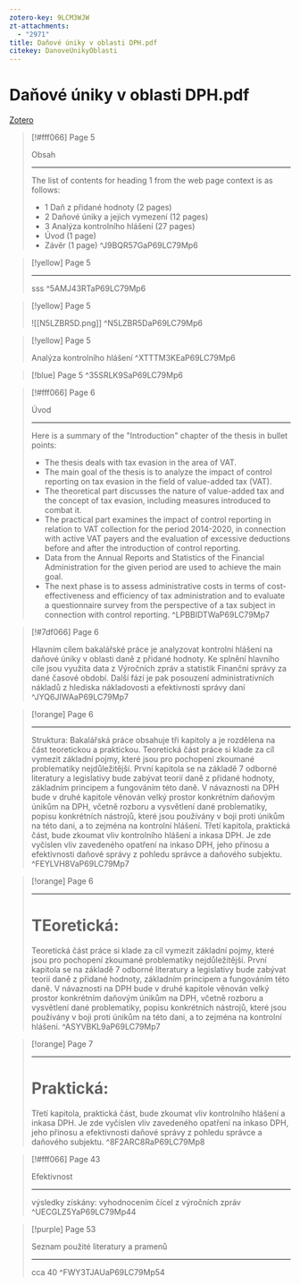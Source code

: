 ```yaml
---
zotero-key: 9LCM3WJW
zt-attachments:
  - "2971"
title: Daňové úniky v oblasti DPH.pdf
citekey: DanoveUnikyOblasti
---
```

# Daňové úniky v oblasti DPH.pdf

[Zotero](zotero://select/library/items/9LCM3WJW) 

> [!#fff066] Page 5
> 
> Obsah
> 
> ---
> The list of contents for heading 1 from the web page context is as follows:
> - 1 Daň z přidané hodnoty (2 pages)
> - 2 Daňové úniky a jejich vymezení (12 pages)
> - 3 Analýza kontrolního hlášení (27 pages)
> - Úvod (1 page)
> - Závěr (1 page)
> ^J9BQR57GaP69LC79Mp6

> [!yellow] Page 5
> 
> 
> 
> ---
> sss
> ^5AMJ43RTaP69LC79Mp6

> [!yellow] Page 5
> 
> ![[N5LZBR5D.png]]
> ^N5LZBR5DaP69LC79Mp6

> [!yellow] Page 5
> 
> Analýza kontrolního hlášení
> ^XTTTM3KEaP69LC79Mp6

> [!blue] Page 5
> ^35SRLK9SaP69LC79Mp6

> [!#fff066] Page 6
> 
> Úvod
> 
> ---
> Here is a summary of the "Introduction" chapter of the thesis in bullet points:
> 
> - The thesis deals with tax evasion in the area of VAT.
> - The main goal of the thesis is to analyze the impact of control reporting on tax evasion in the field of value-added tax (VAT).
> - The theoretical part discusses the nature of value-added tax and the concept of tax evasion, including measures introduced to combat it.
> - The practical part examines the impact of control reporting in relation to VAT collection for the period 2014-2020, in connection with active VAT payers and the evaluation of excessive deductions before and after the introduction of control reporting.
> - Data from the Annual Reports and Statistics of the Financial Administration for the given period are used to achieve the main goal.
> - The next phase is to assess administrative costs in terms of cost-effectiveness and efficiency of tax administration and to evaluate a questionnaire survey from the perspective of a tax subject in connection with control reporting.
> ^LPBBIDTWaP69LC79Mp7

> [!#7df066] Page 6
> 
> Hlavním cílem bakalářské práce je analyzovat kontrolní hlášení na daňové úniky v oblasti daně z přidané hodnoty. Ke splnění hlavního cíle jsou využita data z Výročních zpráv a statistik Finanční správy za dané časové období. Další fází je pak posouzení administrativních nákladů z hlediska nákladovosti a efektivnosti správy daní
> ^JYQ6JIWAaP69LC79Mp7

> [!orange] Page 6
> 
> 
> 
> ---
> Struktura:
> Bakalářská práce obsahuje tři kapitoly a je rozdělena na část teoretickou a praktickou. Teoretická část práce si klade za cíl vymezit základní pojmy, které jsou pro pochopení zkoumané problematiky nejdůležitější. První kapitola se na základě 7 odborné literatury a legislativy bude zabývat teorií daně z přidané hodnoty, základním principem a fungováním této daně. V návaznosti na DPH bude v druhé kapitole věnován velký prostor konkrétním daňovým únikům na DPH, včetně rozboru a vysvětlení dané problematiky, popisu konkrétních nástrojů, které jsou používány v boji proti únikům na této dani, a to zejména na kontrolní hlášení. Třetí kapitola, praktická část, bude zkoumat vliv kontrolního hlášení a inkasa DPH. Je zde vyčíslen vliv zavedeného opatření na inkaso DPH, jeho přínosu a efektivnosti daňové správy z pohledu správce a daňového subjektu.
> ^FEYLVH8VaP69LC79Mp7

> [!orange] Page 6
> 
> 
> 
> ---
> # TEoretická:
> Teoretická část práce si klade za cíl vymezit základní pojmy, které jsou pro pochopení zkoumané problematiky nejdůležitější. První kapitola se na základě 7 odborné literatury a legislativy bude zabývat teorií daně z přidané hodnoty, základním principem a fungováním této daně. V návaznosti na DPH bude v druhé kapitole věnován velký prostor konkrétním daňovým únikům na DPH, včetně rozboru a vysvětlení dané problematiky, popisu konkrétních nástrojů, které jsou používány v boji proti únikům na této dani, a to zejména na kontrolní hlášení.
> ^ASYVBKL9aP69LC79Mp7

> [!orange] Page 7
> 
> 
> 
> ---
> # Praktická:
> Třetí kapitola, praktická část, bude zkoumat vliv kontrolního hlášení a inkasa DPH. Je zde vyčíslen vliv zavedeného opatření na inkaso DPH, jeho přínosu a efektivnosti daňové správy z pohledu správce a daňového subjektu.
> ^8F2ARC8RaP69LC79Mp8

> [!#fff066] Page 43
> 
> Efektivnost
> 
> ---
> výsledky získány:
> vyhodnocením čícel z výročních zpráv
> ^UECGLZ5YaP69LC79Mp44

> [!purple] Page 53
> 
> Seznam použité literatury a pramenů
> 
> ---
> cca 40
> ^FWY3TJAUaP69LC79Mp54
